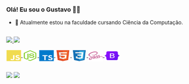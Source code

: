 ### Olá! Eu sou o Gustavo 👋😀


- 🌱 Atualmente estou na faculdade cursando Ciência da Computação.

##

<div>
  <a href="https://github.com/gustavo-freita">
  <img height="150em" src="https://github-readme-stats.vercel.app/api?username=gustavo-freita&show_icons=true&theme=solarized-dark&include_all_commits=true&count_private=true"/>
  <img height="150em" src="https://github-readme-stats.vercel.app/api/top-langs/?username=gustavo-freita&layout=compact&langs_count=7&theme=solarized-dark"/>
</div>

 <div style="display: inline_block"><br>
  <img align="center" alt="Rafa-Js" height="30" width="40" src="https://raw.githubusercontent.com/devicons/devicon/master/icons/javascript/javascript-plain.svg">
  <img align="center" alt="Rafa-nodejs" height="30" width="40" src=https://raw.githubusercontent.com/devicons/devicon/master/icons/nodejs/nodejs-original.svg>
  <img align="center" alt="Rafa-TypeScript" height="30" width="40" src=https://raw.githubusercontent.com/devicons/devicon/master/icons/typescript/typescript-original.svg>
  <img align="center" alt="Rafa-HTML" height="30" width="40" src="https://raw.githubusercontent.com/devicons/devicon/master/icons/html5/html5-original.svg">
  <img align="center" alt="Rafa-CSS" height="30" width="40" src="https://raw.githubusercontent.com/devicons/devicon/master/icons/css3/css3-original.svg">
  <img align="center" alt="Math-Sass" height="30" width="40" src="https://raw.githubusercontent.com/devicons/devicon/master/icons/sass/sass-original.svg">
  <img align="center" alt="Math-Bootstrap" height="30" width="40" src="https://raw.githubusercontent.com/devicons/devicon/master/icons/bootstrap/bootstrap-original.svg">
</div> 
  
##
  
<div>
  <a href = "gustavos.freitas@uni9.edu.br"><img src="https://img.shields.io/badge/-Gmail-%23333?style=for-the-badge&logo=gmail&logoColor=white" target="_blank"></a>
  <a href="https://www.linkedin.com/in/gustavo-freitas-a85713120/" target="_blank"><img src="https://img.shields.io/badge/-LinkedIn-%230077B5?style=for-the-badge&logo=linkedin&logoColor=white" target="_blank"></a>
</div>
